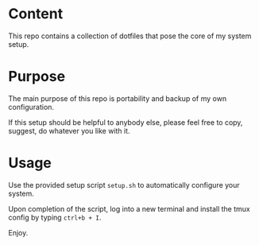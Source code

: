 # Content

This repo contains a collection of dotfiles that pose
the core of my system setup.

# Purpose

The main purpose of this repo is portability and backup of my own
configuration.

If this setup should be helpful to anybody else, please feel
free to copy, suggest, do whatever you like with it.

# Usage

Use the provided setup script `setup.sh` to automatically configure your system.

Upon completion of the script, log into a new terminal and install the tmux config by typing `ctrl+b + I`.

Enjoy.


